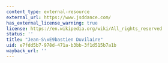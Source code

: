 ```yaml
---
content_type: external-resource
external_url: https://www.jsddance.com/
has_external_license_warning: true
license: https://en.wikipedia.org/wiki/All_rights_reserved
status: ''
title: "Jean-S\xE9bastien Duvilaire"
uid: e7fdd5b7-978d-471a-b3bb-3f1d515b7a1b
wayback_url: ''
---
```

